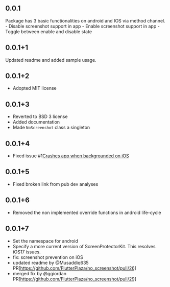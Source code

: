 ## 0.0.1

Package has 3 basic functionalities on android and IOS via method channel.
    - Disable screenshot support in app
    - Enable screenshot support in app
    - Toggle between enable and disable state

## 0.0.1+1

Updated readme and added sample usage.

## 0.0.1+2

- Adopted MIT license

## 0.0.1+3

- Reverted to BSD 3 license
- Added documentation
- Made `NoScreenshot` class a singleton

## 0.0.1+4

- Fixed issue #1[Crashes app when backgrounded on iOS](https://github.com/FlutterPlaza/no_screenshot/issues/1)

## 0.0.1+5

- Fixed broken link from pub dev analyses

## 0.0.1+6

- Removed the non implemented override functions in android life-cycle

## 0.0.1+7

- Set the namespace for android
- Specify a more current version of ScreenProtectorKit.  This resolves iOS17 issues.
- fix: screenshot prevention on iOS
- updated readme by @Musaddiq635 PR[https://github.com/FlutterPlaza/no_screenshot/pull/26]
- merged fix by @ggiordan PR[https://github.com/FlutterPlaza/no_screenshot/pull/29]
